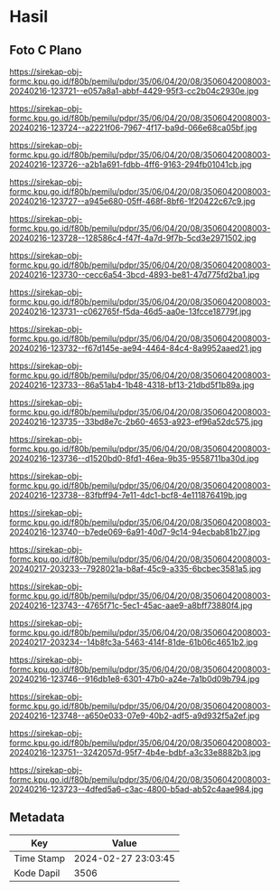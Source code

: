 # Hasil

## Foto C Plano

https://sirekap-obj-formc.kpu.go.id/f80b/pemilu/pdpr/35/06/04/20/08/3506042008003-20240216-123721--e057a8a1-abbf-4429-95f3-cc2b04c2930e.jpg

https://sirekap-obj-formc.kpu.go.id/f80b/pemilu/pdpr/35/06/04/20/08/3506042008003-20240216-123724--a2221f06-7967-4f17-ba9d-066e68ca05bf.jpg

https://sirekap-obj-formc.kpu.go.id/f80b/pemilu/pdpr/35/06/04/20/08/3506042008003-20240216-123726--a2b1a691-fdbb-4ff6-9163-294fb01041cb.jpg

https://sirekap-obj-formc.kpu.go.id/f80b/pemilu/pdpr/35/06/04/20/08/3506042008003-20240216-123727--a945e680-05ff-468f-8bf6-1f20422c67c9.jpg

https://sirekap-obj-formc.kpu.go.id/f80b/pemilu/pdpr/35/06/04/20/08/3506042008003-20240216-123728--128586c4-f47f-4a7d-9f7b-5cd3e2971502.jpg

https://sirekap-obj-formc.kpu.go.id/f80b/pemilu/pdpr/35/06/04/20/08/3506042008003-20240216-123730--cecc6a54-3bcd-4893-be81-47d775fd2ba1.jpg

https://sirekap-obj-formc.kpu.go.id/f80b/pemilu/pdpr/35/06/04/20/08/3506042008003-20240216-123731--c062765f-f5da-46d5-aa0e-13fcce18779f.jpg

https://sirekap-obj-formc.kpu.go.id/f80b/pemilu/pdpr/35/06/04/20/08/3506042008003-20240216-123732--f67d145e-ae94-4464-84c4-8a9952aaed21.jpg

https://sirekap-obj-formc.kpu.go.id/f80b/pemilu/pdpr/35/06/04/20/08/3506042008003-20240216-123733--86a51ab4-1b48-4318-bf13-21dbd5f1b89a.jpg

https://sirekap-obj-formc.kpu.go.id/f80b/pemilu/pdpr/35/06/04/20/08/3506042008003-20240216-123735--33bd8e7c-2b60-4653-a923-ef96a52dc575.jpg

https://sirekap-obj-formc.kpu.go.id/f80b/pemilu/pdpr/35/06/04/20/08/3506042008003-20240216-123736--d1520bd0-8fd1-46ea-9b35-9558711ba30d.jpg

https://sirekap-obj-formc.kpu.go.id/f80b/pemilu/pdpr/35/06/04/20/08/3506042008003-20240216-123738--83fbff94-7e11-4dc1-bcf8-4e111876419b.jpg

https://sirekap-obj-formc.kpu.go.id/f80b/pemilu/pdpr/35/06/04/20/08/3506042008003-20240216-123740--b7ede069-6a91-40d7-9c14-94ecbab81b27.jpg

https://sirekap-obj-formc.kpu.go.id/f80b/pemilu/pdpr/35/06/04/20/08/3506042008003-20240217-203233--7928021a-b8af-45c9-a335-6bcbec3581a5.jpg

https://sirekap-obj-formc.kpu.go.id/f80b/pemilu/pdpr/35/06/04/20/08/3506042008003-20240216-123743--4765f71c-5ec1-45ac-aae9-a8bff73880f4.jpg

https://sirekap-obj-formc.kpu.go.id/f80b/pemilu/pdpr/35/06/04/20/08/3506042008003-20240217-203234--14b8fc3a-5463-414f-81de-61b06c4651b2.jpg

https://sirekap-obj-formc.kpu.go.id/f80b/pemilu/pdpr/35/06/04/20/08/3506042008003-20240216-123746--916db1e8-6301-47b0-a24e-7a1b0d09b794.jpg

https://sirekap-obj-formc.kpu.go.id/f80b/pemilu/pdpr/35/06/04/20/08/3506042008003-20240216-123748--a650e033-07e9-40b2-adf5-a9d932f5a2ef.jpg

https://sirekap-obj-formc.kpu.go.id/f80b/pemilu/pdpr/35/06/04/20/08/3506042008003-20240216-123751--3242057d-95f7-4b4e-bdbf-a3c33e8882b3.jpg

https://sirekap-obj-formc.kpu.go.id/f80b/pemilu/pdpr/35/06/04/20/08/3506042008003-20240216-123723--4dfed5a6-c3ac-4800-b5ad-ab52c4aae984.jpg


## Metadata

| Key        | Value               |
| ---------- | ------------------- |
| Time Stamp | 2024-02-27 23:03:45 |
| Kode Dapil | 3506                |



